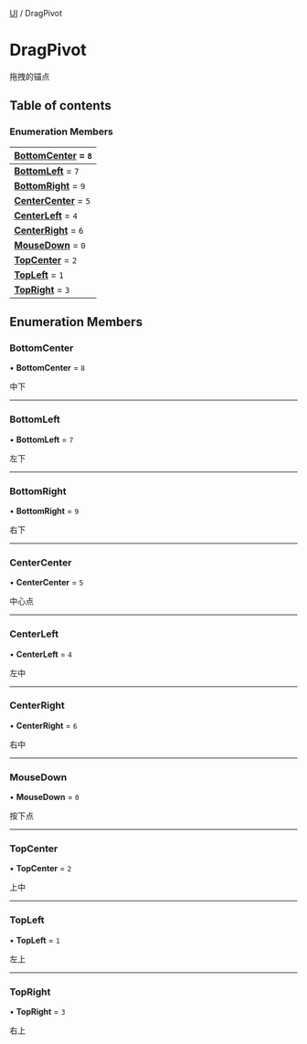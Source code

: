 [UI](../groups/Core.UI.md) / DragPivot

# DragPivot <Badge type="tip" text="Enumeration" /> <Score text="DragPivot" />

<span class="content-big">

拖拽的锚点

</span>

## Table of contents

### Enumeration Members <Score text="Enumeration" /> 
| **[BottomCenter](mw.DragPivot.md#bottomcenter)** = ``8``  |
| :----- |
| **[BottomLeft](mw.DragPivot.md#bottomleft)** = ``7`` |
| **[BottomRight](mw.DragPivot.md#bottomright)** = ``9`` |
| **[CenterCenter](mw.DragPivot.md#centercenter)** = ``5`` |
| **[CenterLeft](mw.DragPivot.md#centerleft)** = ``4`` |
| **[CenterRight](mw.DragPivot.md#centerright)** = ``6`` |
| **[MouseDown](mw.DragPivot.md#mousedown)** = ``0`` |
| **[TopCenter](mw.DragPivot.md#topcenter)** = ``2`` |
| **[TopLeft](mw.DragPivot.md#topleft)** = ``1`` |
| **[TopRight](mw.DragPivot.md#topright)** = ``3`` |

## Enumeration Members

### BottomCenter <Score text="BottomCenter" /> 

• **BottomCenter** = ``8``

中下

___

### BottomLeft <Score text="BottomLeft" /> 

• **BottomLeft** = ``7``

左下

___

### BottomRight <Score text="BottomRight" /> 

• **BottomRight** = ``9``

右下

___

### CenterCenter <Score text="CenterCenter" /> 

• **CenterCenter** = ``5``

中心点

___

### CenterLeft <Score text="CenterLeft" /> 

• **CenterLeft** = ``4``

左中

___

### CenterRight <Score text="CenterRight" /> 

• **CenterRight** = ``6``

右中

___

### MouseDown <Score text="MouseDown" /> 

• **MouseDown** = ``0``

按下点

___

### TopCenter <Score text="TopCenter" /> 

• **TopCenter** = ``2``

上中

___

### TopLeft <Score text="TopLeft" /> 

• **TopLeft** = ``1``

左上

___

### TopRight <Score text="TopRight" /> 

• **TopRight** = ``3``

右上
